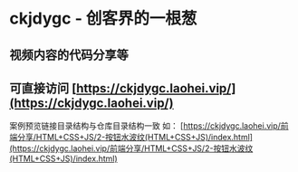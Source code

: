# ckjdygc - 创客界的一根葱

## 视频内容的代码分享等

## 可直接访问 [https://ckjdygc.laohei.vip/](https://ckjdygc.laohei.vip/)


案例预览链接目录结构与仓库目录结构一致
如：
[https://ckjdygc.laohei.vip/前端分享/HTML+CSS+JS/2-按钮水波纹(HTML+CSS+JS)/index.html](https://ckjdygc.laohei.vip/前端分享/HTML+CSS+JS/2-按钮水波纹(HTML+CSS+JS)/index.html)